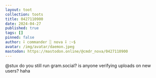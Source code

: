 ```yaml
---
layout: toot
collection: toots
title: 0427110900
date: 2024-04-27
published: true
tags: []
pinned: false
author: ⸸ commander ░ nova ⸸ :~$
avatar: /img/avatar/daemon.jpeg
mastodon: https://mastodon.online/@cmdr_nova/0427110900
---
```


@stux do you still run gram.social? is anyone verifying uploads on new users? haha

